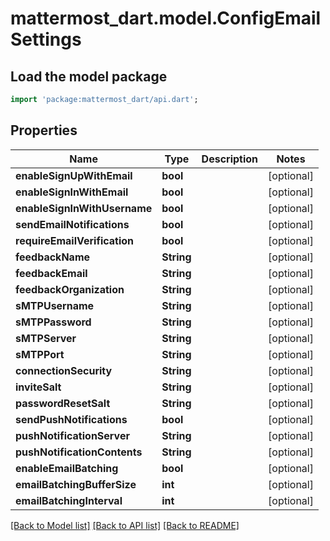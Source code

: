 # mattermost_dart.model.ConfigEmailSettings

## Load the model package
```dart
import 'package:mattermost_dart/api.dart';
```

## Properties
Name | Type | Description | Notes
------------ | ------------- | ------------- | -------------
**enableSignUpWithEmail** | **bool** |  | [optional] 
**enableSignInWithEmail** | **bool** |  | [optional] 
**enableSignInWithUsername** | **bool** |  | [optional] 
**sendEmailNotifications** | **bool** |  | [optional] 
**requireEmailVerification** | **bool** |  | [optional] 
**feedbackName** | **String** |  | [optional] 
**feedbackEmail** | **String** |  | [optional] 
**feedbackOrganization** | **String** |  | [optional] 
**sMTPUsername** | **String** |  | [optional] 
**sMTPPassword** | **String** |  | [optional] 
**sMTPServer** | **String** |  | [optional] 
**sMTPPort** | **String** |  | [optional] 
**connectionSecurity** | **String** |  | [optional] 
**inviteSalt** | **String** |  | [optional] 
**passwordResetSalt** | **String** |  | [optional] 
**sendPushNotifications** | **bool** |  | [optional] 
**pushNotificationServer** | **String** |  | [optional] 
**pushNotificationContents** | **String** |  | [optional] 
**enableEmailBatching** | **bool** |  | [optional] 
**emailBatchingBufferSize** | **int** |  | [optional] 
**emailBatchingInterval** | **int** |  | [optional] 

[[Back to Model list]](../README.md#documentation-for-models) [[Back to API list]](../README.md#documentation-for-api-endpoints) [[Back to README]](../README.md)


